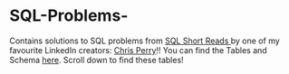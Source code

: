 # SQL-Problems-
Contains solutions to SQL problems from [SQL Short Reads  ](https://sqlshortreads.com/sql-practice-problems/) by one of my favourite LinkedIn creators: [Chris Perry](https://www.linkedin.com/in/chrismperry/)!!
You can find the Tables and Schema [here]([url](https://sqlshortreads.com/sql-practice-problems/)). Scroll down to find these tables!
